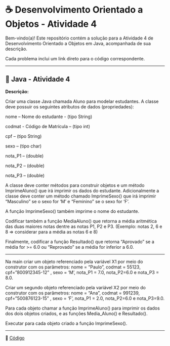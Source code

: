 # ☕ Desenvolvimento Orientado a Objetos - Atividade 4

Bem-vindo(a)! Este repositório contém a solução para a Atividade 4 de Desenvolvimento Orientado a Objetos em Java, acompanhada de sua descrição.  

Cada problema inclui um link direto para o código correspondente. 

---

## 📄 Java - Atividade 4
  
**Descrição:**

Criar uma classe Java chamada Aluno para modelar estudantes. A classe deve possuir os seguintes
atributos de dados (propriedades):

nome – Nome do estudante - (tipo String)

codmat - Código de Matrícula – (tipo int)

cpf – (tipo String)

sexo – (tipo char)

nota_P1 – (double)

nota_P2 – (double)

nota_P3 – (double)

A classe deve conter métodos para construir objetos e um método ImprimeAluno() que irá imprimir os
dados do estudante. Adicionalmente a classe deve conter um método chamado ImprimeSexo() que irá
imprimir “Masculino” se o sexo for ‘M’ e “Feminino” se o sexo for ‘F’.

A função ImprimeSexo() também imprime o nome do estudante.

Codificar também a função MediaAluno() que retorna a média aritmética das duas maiores notas dentre as
notas P1, P2 e P3. (Exemplo: notas 2, 6 e 8 => considerar para a média as notas 6 e 8)

Finalmente, codificar a função Resultado() que retorna “Aprovado” se a média for >= 6.0 ou “Reprovado”
se a média for inferior a 6.0.

---

Na main criar um objeto referenciado pela variável X1 por meio do construtor com os parâmetros: nome = “Paulo”, codmat = 55123, cpf=”800912345-12” , sexo = ‘M’, nota_P1 = 7.0, nota_P2=6.0 e nota_P3 = 8.0.
   
Criar um segundo objeto referenciado pela variável X2 por meio do construtor com os parâmetros: nome =
“Ana”, codmat = 991239, cpf=”500876123-15” , sexo = ‘F’, nota_P1 = 2.0, nota_P2=6.0 e nota_P3=9.0.

Para cada objeto chamar a função ImprimeAluno() para imprimir os dados dos dois objetos criados, e as
funções Media_Aluno() e Resultado().

Executar para cada objeto criado a função ImprimeSexo().

---

🔗 [Código](https://github.com/Miguel-Russo/Faculdade/tree/main/2%C2%B0%20Semestre%20-%202024_2/Desenvolvimento%20Orientado%20a%20Objetos/Atividade_4)
